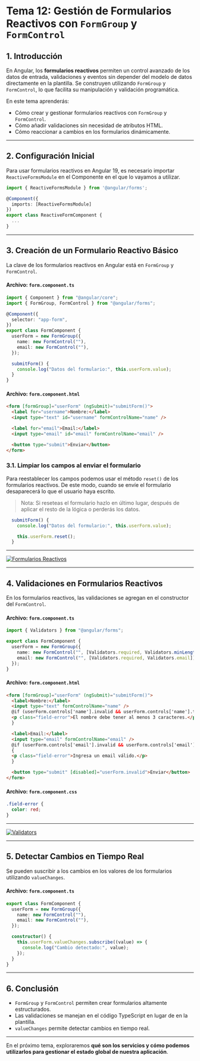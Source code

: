 # **Tema 12: Gestión de Formularios Reactivos con `FormGroup` y `FormControl`**

## **1. Introducción**

En Angular, los **formularios reactivos** permiten un control avanzado de los datos de entrada, validaciones y eventos sin depender del modelo de datos directamente en la plantilla. Se construyen utilizando `FormGroup` y `FormControl`, lo que facilita su manipulación y validación programática.

En este tema aprenderás:

- Cómo crear y gestionar formularios reactivos con `FormGroup` y `FormControl`.
- Cómo añadir validaciones sin necesidad de atributos HTML.
- Cómo reaccionar a cambios en los formularios dinámicamente.

---

## **2. Configuración Inicial**

Para usar formularios reactivos en Angular 19, es necesario importar `ReactiveFormsModule` en el Componente en el que lo vayamos a utilizar.

```ts
import { ReactiveFormsModule } from '@angular/forms';

@Component({
  imports: [ReactiveFormsModule]
})
export class ReactiveFormComponent {
  ...
}
```

---

## **3. Creación de un Formulario Reactivo Básico**

La clave de los formularios reactivos en Angular está en `FormGroup` y `FormControl`.

#### **Archivo: `form.component.ts`**

```ts
import { Component } from "@angular/core";
import { FormGroup, FormControl } from "@angular/forms";

@Component({
  selector: "app-form",
})
export class FormComponent {
  userForm = new FormGroup({
    name: new FormControl(""),
    email: new FormControl(""),
  });

  submitForm() {
    console.log("Datos del formulario:", this.userForm.value);
  }
}
```

#### **Archivo: `form.component.html`**

```html
<form [formGroup]="userForm" (ngSubmit)="submitForm()">
  <label for="username">Nombre:</label>
  <input type="text" id="username" formControlName="name" />

  <label for="email">Email:</label>
  <input type="email" id="email" formControlName="email" />

  <button type="submit">Enviar</button>
</form>
```

### **3.1. Limpiar los campos al enviar el formulario**

Para reestablecer los campos podemos usar el método `reset()` de los formularios reactivos. De este modo, cuando se envíe el formulario desaparecerá lo que el usuario haya escrito.

> Nota: Si reseteas el formulario hazlo en último lugar, después de aplicar el resto de la lógica o perderás los datos.

```ts
  submitForm() {
    console.log("Datos del formulario:", this.userForm.value);

    this.userForm.reset();
  }
```

---

[![Formularios Reactivos](https://img.youtube.com/vi/YhmdLiX1RE8/0.jpg)](https://www.youtube.com/watch?v=YhmdLiX1RE8&list=PLzA2VyZwsq_9cD3JIxBymaIVyef07PJ-y)

---

## **4. Validaciones en Formularios Reactivos**

En los formularios reactivos, las validaciones se agregan en el constructor del `FormControl`.

#### **Archivo: `form.component.ts`**

```ts
import { Validators } from "@angular/forms";

export class FormComponent {
  userForm = new FormGroup({
    name: new FormControl("", [Validators.required, Validators.minLength(3)]),
    email: new FormControl("", [Validators.required, Validators.email]),
  });
}
```

#### **Archivo: `form.component.html`**

```html
<form [formGroup]="userForm" (ngSubmit)="submitForm()">
  <label>Nombre:</label>
  <input type="text" formControlName="name" />
  @if (userForm.controls['name'].invalid && userForm.controls['name'].touched) {
  <p class="field-error">El nombre debe tener al menos 3 caracteres.</p>
  }

  <label>Email:</label>
  <input type="email" formControlName="email" />
  @if (userForm.controls['email'].invalid && userForm.controls['email'].touched)
  {
  <p class="field-error">Ingresa un email válido.</p>
  }

  <button type="submit" [disabled]="userForm.invalid">Enviar</button>
</form>
```

#### **Archivo: `form.component.css`**

```css
.field-error {
  color: red;
}
```

---

[![Validators](https://img.youtube.com/vi/U1zcI4JqNpw/0.jpg)](https://www.youtube.com/watch?v=U1zcI4JqNpw&list=PLzA2VyZwsq_9cD3JIxBymaIVyef07PJ-y)

---

## **5. Detectar Cambios en Tiempo Real**

Se pueden suscribir a los cambios en los valores de los formularios utilizando `valueChanges`.

#### **Archivo: `form.component.ts`**

```ts
export class FormComponent {
  userForm = new FormGroup({
    name: new FormControl(""),
    email: new FormControl(""),
  });

  constructor() {
    this.userForm.valueChanges.subscribe((value) => {
      console.log("Cambio detectado:", value);
    });
  }
}
```

---

## **6. Conclusión**

- `FormGroup` y `FormControl` permiten crear formularios altamente estructurados.
- Las validaciones se manejan en el código TypeScript en lugar de en la plantilla.
- `valueChanges` permite detectar cambios en tiempo real.

---

En el próximo tema, exploraremos **qué son los servicios y cómo podemos utilizarlos para gestionar el estado global de nuestra aplicación**.
